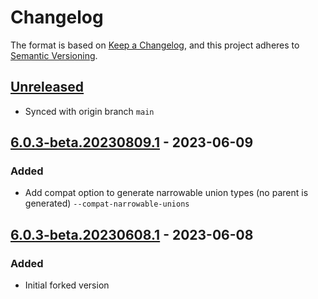 # Changelog

The format is based on [Keep a Changelog](https://keepachangelog.com/en/1.0.0/),
and this project adheres to [Semantic Versioning](https://semver.org/spec/v2.0.0.html).

## [Unreleased]

-   Synced with origin branch `main`

## [6.0.3-beta.20230809.1] - 2023-06-09

### Added

-   Add compat option to generate narrowable union types (no parent is generated) `--compat-narrowable-unions`

## [6.0.3-beta.20230608.1] - 2023-06-08

### Added

-   Initial forked version

[Unreleased]: https://github.com/dolly22/autorest.typescript.compat/compare/v6.0.3-beta.20230809.1...HEAD

[6.0.3-beta.20230809.1]: https://github.com/dolly22/autorest.typescript.compat/compare/v6.0.3-beta.20230608.1...v6.0.3-beta.20230809.1

[6.0.3-beta.20230608.1]: https://github.com/dolly22/autorest.typescript.compat/compare/63e07b0fdc6614be5c721f07d68d515a3ccab0ff...v6.0.3-beta.20230608.1
